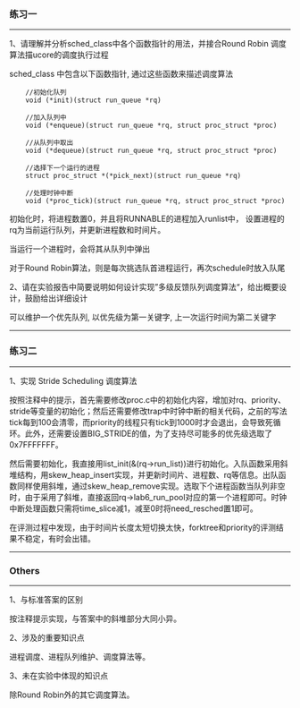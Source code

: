 ﻿### 练习一
---

1、请理解并分析sched_class中各个函数指针的用法，并接合Round Robin 调度算法描ucore的调度执行过程

sched_class 中包含以下函数指针, 通过这些函数来描述调度算法
```
    //初始化队列
    void (*init)(struct run_queue *rq)

    //加入队列中
    void (*enqueue)(struct run_queue *rq, struct proc_struct *proc)

    //从队列中取出
    void (*dequeue)(struct run_queue *rq, struct proc_struct *proc)

    //选择下一个运行的进程
    struct proc_struct *(*pick_next)(struct run_queue *rq)

    //处理时钟中断
    void (*proc_tick)(struct run_queue *rq, struct proc_struct *proc)

```

初始化时，将进程数置0，并且将RUNNABLE的进程加入runlist中，
设置进程的rq为当前运行队列，并更新进程数和时间片。

当运行一个进程时，会将其从队列中弹出

对于Round Robin算法，则是每次挑选队首进程运行，再次schedule时放入队尾

2、请在实验报告中简要说明如何设计实现”多级反馈队列调度算法“，给出概要设计，鼓励给出详细设计

可以维护一个优先队列, 以优先级为第一关键字, 上一次运行时间为第二关键字

---
### 练习二
---

1、实现 Stride Scheduling 调度算法

按照注释中的提示，首先需要修改proc.c中的初始化内容，增加对rq、priority、stride等变量的初始化；然后还需要修改trap中时钟中断的相关代码，之前的写法tick每到100会清零，而priority的线程只有tick到1000时才会退出，会导致死循环。此外，还需要设置BIG_STRIDE的值，为了支持尽可能多的优先级选取了0x7FFFFFFF。

然后需要初始化，我直接用list_init(&(rq->run_list))进行初始化。入队函数采用斜堆结构，用skew_heap_insert实现，并更新时间片、进程数、rq等信息。出队函数同样使用斜堆，通过skew_heap_remove实现。选取下个进程函数当队列非空时，由于采用了斜堆，直接返回rq->lab6_run_pool对应的第一个进程即可。时钟中断处理函数只需将time_slice减1，减至0时将need_resched置1即可。

在评测过程中发现，由于时间片长度太短切换太快，forktree和priority的评测结果不稳定，有时会出错。

---
### Others
---

1、与标准答案的区别

按注释提示实现，与答案中的斜堆部分大同小异。

2、涉及的重要知识点

进程调度、进程队列维护、调度算法等。

3、未在实验中体现的知识点

除Round Robin外的其它调度算法。
